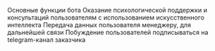 Основные функции бота
Оказание психологической поддержки и консультаций пользователям с использованием искусственного интеллекта
Передача данных пользователя менеджеру, для дальнейшей связи
Побуждение пользователей подписываться на telegram-канал заказчика
